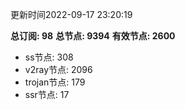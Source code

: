 更新时间2022-09-17 23:20:19

**总订阅: 98**
**总节点: 9394**
**有效节点: 2600**
- ss节点: 308
- v2ray节点: 2096
- trojan节点: 179
- ssr节点: 17
